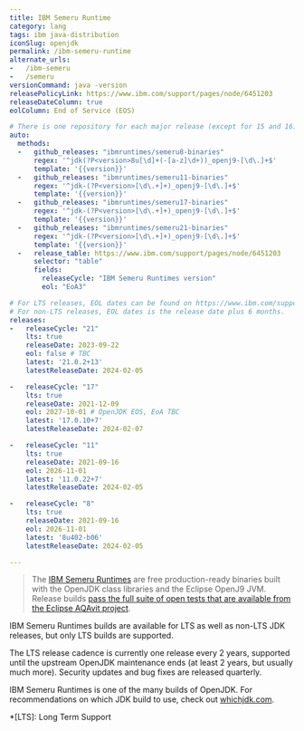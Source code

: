 ```yaml
---
title: IBM Semeru Runtime
category: lang
tags: ibm java-distribution
iconSlug: openjdk
permalink: /ibm-semeru-runtime
alternate_urls:
-   /ibm-semeru
-   /semeru
versionCommand: java -version
releasePolicyLink: https://www.ibm.com/support/pages/node/6451203
releaseDateColumn: true
eolColumn: End of Service (EOS)

# There is one repository for each major release (except for 15 and 16).
auto:
  methods:
  -   github_releases: "ibmruntimes/semeru8-binaries"
      regex: '^jdk(?P<version>8u[\d]+(-[a-z]\d+))_openj9-[\d\.]+$'
      template: '{{version}}'
  -   github_releases: "ibmruntimes/semeru11-binaries"
      regex: '^jdk-(?P<version>[\d\.+]+)_openj9-[\d\.]+$'
      template: '{{version}}'
  -   github_releases: "ibmruntimes/semeru17-binaries"
      regex: '^jdk-(?P<version>[\d\.+]+)_openj9-[\d\.]+$'
      template: '{{version}}'
  -   github_releases: "ibmruntimes/semeru21-binaries"
      regex: '^jdk-(?P<version>[\d\.+]+)_openj9-[\d\.]+$'
      template: '{{version}}'
  -   release_table: https://www.ibm.com/support/pages/node/6451203
      selector: "table"
      fields:
        releaseCycle: "IBM Semeru Runtimes version"
        eol: "EoA3"

# For LTS releases, EOL dates can be found on https://www.ibm.com/support/pages/node/6451203.
# For non-LTS releases, EOL dates is the release date plus 6 months.
releases:
-   releaseCycle: "21"
    lts: true
    releaseDate: 2023-09-22
    eol: false # TBC
    latest: '21.0.2+13'
    latestReleaseDate: 2024-02-05

-   releaseCycle: "17"
    lts: true
    releaseDate: 2021-12-09
    eol: 2027-10-01 # OpenJDK EOS, EoA TBC
    latest: '17.0.10+7'
    latestReleaseDate: 2024-02-07

-   releaseCycle: "11"
    lts: true
    releaseDate: 2021-09-16
    eol: 2026-11-01
    latest: '11.0.22+7'
    latestReleaseDate: 2024-02-05

-   releaseCycle: "8"
    lts: true
    releaseDate: 2021-09-16
    eol: 2026-11-01
    latest: '8u402-b06'
    latestReleaseDate: 2024-02-05

---
```


> The [IBM Semeru Runtimes](https://developer.ibm.com/languages/java/semeru-runtimes/) are free
> production-ready binaries built with the OpenJDK class libraries and the Eclipse OpenJ9 JVM.
> Release builds [pass the full suite of open tests that are available from the Eclipse AQAvit
> project](https://developer.ibm.com/blogs/semeru-runtime-quality-you-can-depend-on/).

IBM Semeru Runtimes builds are available for LTS as well as non-LTS JDK releases, but only LTS
builds are supported.

The LTS release cadence is currently one release every 2 years, supported until the upstream OpenJDK
maintenance ends (at least 2 years, but usually much more). Security updates and bug fixes are
released quarterly.

IBM Semeru Runtimes is one of the many builds of OpenJDK. For recommendations on which JDK build to
use, check out [whichjdk.com](https://whichjdk.com/#ibm-semeru-runtime).

*[LTS]: Long Term Support
